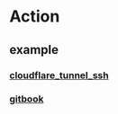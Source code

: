 # Action

## example

### [cloudflare_tunnel_ssh](./yml/cloudflare_tunnel_ssh.yml)

### [gitbook](./yml/gitbook.yml)
